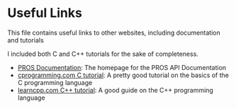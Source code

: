 # Useful Links

This file contains useful links to other websites, including documentation and tutorials

I included both C and C++ tutorials for the sake of completeness.

- [PROS Documentation](https://pros.cs.purdue.edu/v5/index.html): The homepage for the PROS API Documentation
- [cprogramming.com C tutorial](https://www.cprogramming.com/tutorial/c-tutorial.html?inl=hp): A pretty good tutorial on the basics of the C programming language
- [learncpp.com C++ tutorial](https://www.cprogramming.com/tutorial/c-tutorial.html?inl=hp): A good guide on the C++ programming language